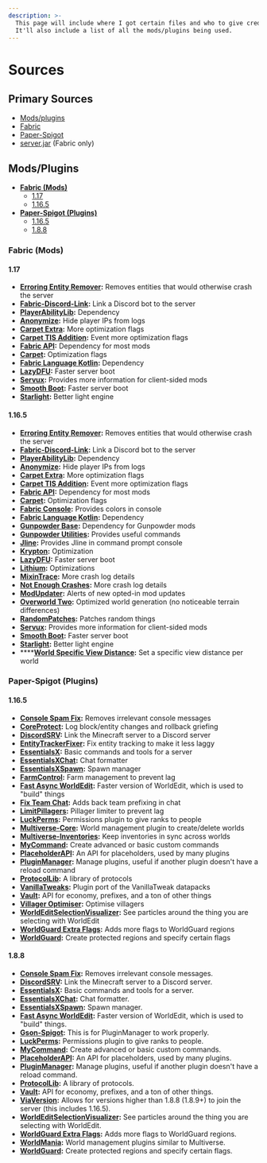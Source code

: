 ```yaml
---
description: >-
  This page will include where I got certain files and who to give credit to.
  It'll also include a list of all the mods/plugins being used.
---
```


# Sources

## Primary Sources

* [Mods/plugins](sources.md#mods-plugins)
* [Fabric](https://fabricmc.net/)
* [Paper-Spigot](https://papermc.io/)
* [server.jar](https://www.minecraft.net/) \(Fabric only\)

## Mods/Plugins

* [**Fabric \(Mods\)**](https://github.com/srnyx/mc-server-templates/wiki/Mods-&-Plugins#fabric-mods)
  * [1.17](https://github.com/srnyx/mc-server-templates/wiki/Mods-&-Plugins#117)
  * [1.16.5](https://github.com/srnyx/mc-server-templates/wiki/Mods-&-Plugins#1165)
* [**Paper-Spigot \(Plugins\)**](https://github.com/srnyx/mc-server-templates/wiki/Mods-&-Plugins#paper-spigot-plugins)
  * [1.16.5](https://github.com/srnyx/mc-server-templates/wiki/Mods-&-Plugins#1165-1)
  * [1.8.8](https://github.com/srnyx/mc-server-templates/wiki/Mods-&-Plugins#188)

### Fabric \(Mods\)

#### 1.17

* [**Erroring Entity Remover**](https://www.curseforge.com/minecraft/mc-mods/erroring-entity-remover)**:** Removes entities that would otherwise crash the server
* [**Fabric-Discord-Link**](https://www.curseforge.com/minecraft/mc-mods/fabric-discord-link)**:** Link a Discord bot to the server
* [**PlayerAbilityLib**](https://www.curseforge.com/minecraft/mc-mods/pal)**:** Dependency
* [**Anonymize**](https://github.com/NucleoidMC/anonymize)**:** Hide player IPs from logs
* [**Carpet Extra**](https://www.curseforge.com/minecraft/mc-mods/carpet-extra)**:** More optimization flags
* [**Carpet TIS Addition**](https://www.curseforge.com/minecraft/mc-mods/carpet-tis-addition)**:** Event more optimization flags
* [**Fabric API**](https://www.curseforge.com/minecraft/mc-mods/fabric-api)**:** Dependency for most mods
* [**Carpet**](https://www.curseforge.com/minecraft/mc-mods/carpet)**:** Optimization flags
* [**Fabric Language Kotlin**](https://www.curseforge.com/minecraft/mc-mods/fabric-language-kotlin)**:** Dependency
* [**LazyDFU**](https://www.curseforge.com/minecraft/mc-mods/lazydfu)**:** Faster server boot
* [**Servux**](https://www.curseforge.com/minecraft/mc-mods/servux)**:** Provides more information for client-sided mods
* [**Smooth Boot**](https://www.curseforge.com/minecraft/mc-mods/smooth-boot)**:** Faster server boot
* [**Starlight**](https://github.com/Spottedleaf/Starlight)**:** Better light engine

#### 1.16.5

* [**Erroring Entity Remover**](https://www.curseforge.com/minecraft/mc-mods/erroring-entity-remover)**:** Removes entities that would otherwise crash the server
* [**Fabric-Discord-Link**](https://www.curseforge.com/minecraft/mc-mods/fabric-discord-link)**:** Link a Discord bot to the server
* [**PlayerAbilityLib**](https://www.curseforge.com/minecraft/mc-mods/pal)**:** Dependency
* [**Anonymize**](https://github.com/NucleoidMC/anonymize)**:** Hide player IPs from logs
* [**Carpet Extra**](https://www.curseforge.com/minecraft/mc-mods/carpet-extra)**:** More optimization flags
* [**Carpet TIS Addition**](https://www.curseforge.com/minecraft/mc-mods/carpet-tis-addition)**:** Event more optimization flags
* [**Fabric API**](https://www.curseforge.com/minecraft/mc-mods/fabric-api)**:** Dependency for most mods
* [**Carpet**](https://www.curseforge.com/minecraft/mc-mods/carpet)**:** Optimization flags
* [**Fabric Console**](https://www.curseforge.com/minecraft/mc-mods/fabric-console)**:** Provides colors in console
* [**Fabric Language Kotlin**](https://www.curseforge.com/minecraft/mc-mods/fabric-language-kotlin)**:** Dependency
* [**Gunpowder Base**](https://www.curseforge.com/minecraft/mc-mods/gunpowder-mc)**:** Dependency for Gunpowder mods
* [**Gunpowder Utilities**](https://www.curseforge.com/minecraft/mc-mods/gunpowder-utilities)**:** Provides useful commands
* [**Jline**](https://www.curseforge.com/minecraft/mc-mods/jline-for-minecraft-dedicated-server)**:** Provides Jline in command prompt console
* [**Krypton**](https://www.curseforge.com/minecraft/mc-mods/krypton)**:** Optimization
* [**LazyDFU**](https://www.curseforge.com/minecraft/mc-mods/lazydfu)**:** Faster server boot
* [**Lithium**](https://www.curseforge.com/minecraft/mc-mods/lithium)**:** Optimizations
* [**MixinTrace**](https://www.curseforge.com/minecraft/mc-mods/mixintrace)**:** More crash log details
* [**Not Enough Crashes**](https://www.curseforge.com/minecraft/mc-mods/not-enough-crashes)**:** More crash log details
* [**ModUpdater**](https://www.curseforge.com/minecraft/mc-mods/modupdater)**:** Alerts of new opted-in mod updates
* [**Overworld Two**](https://www.curseforge.com/minecraft/mc-mods/overworld-two)**:** Optimized world generation \(no noticeable terrain differences\)
* [**RandomPatches**](https://www.curseforge.com/minecraft/mc-mods/randompatches-fabric)**:** Patches random things
* [**Servux**](https://www.curseforge.com/minecraft/mc-mods/servux)**:** Provides more information for client-sided mods
* [**Smooth Boot**](https://www.curseforge.com/minecraft/mc-mods/smooth-boot)**:** Faster server boot
* [**Starlight**](https://github.com/Spottedleaf/Starlight)**:** Better light engine
* \*\*\*\*[**World Specific View Distance**](https://modrinth.com/mod/worldspecificviewdistance)**:** Set a specific view distance per world

### Paper-Spigot \(Plugins\)

#### 1.16.5

* [**Console Spam Fix**](https://www.spigotmc.org/resources/console-spam-fix.18410/)**:** Removes irrelevant console messages
* [**CoreProtect**](https://www.spigotmc.org/resources/8631/)**:** Log block/entity changes and rollback griefing
* [**DiscordSRV**](https://www.spigotmc.org/resources/18494/)**:** Link the Minecraft server to a Discord server
* [**EntityTrackerFixer**](https://www.spigotmc.org/resources/70902/)**:** Fix entity tracking to make it less laggy
* [**EssentialsX**](https://www.spigotmc.org/resources/9089/)**:** Basic commands and tools for a server
* [**EssentialsXChat**](https://www.spigotmc.org/resources/9089/)**:** Chat formatter
* [**EssentialsXSpawn**](https://www.spigotmc.org/resources/9089/)**:** Spawn manager
* [**FarmControl**](https://www.spigotmc.org/resources/86923)**:** Farm management to prevent lag
* [**Fast Async WorldEdit**](https://www.spigotmc.org/resources/13932/)**:** Faster version of WorldEdit, which is used to "build" things
* [**Fix Team Chat**](https://www.spigotmc.org/resources/70726/)**:** Adds back team prefixing in chat
* [**LimitPillagers**](https://www.spigotmc.org/resources/69733/)**:** Pillager limiter to prevent lag
* [**LuckPerms**](https://luckperms.net/)**:** Permissions plugin to give ranks to people
* [**Multiverse-Core**](https://dev.bukkit.org/projects/multiverse-core)**:** World management plugin to create/delete worlds
* [**Multiverse-Inventories**](https://dev.bukkit.org/projects/multiverse-inventories)**:** Keep inventories in sync across worlds
* [**MyCommand**](https://dev.bukkit.org/projects/mycommand)**:** Create advanced or basic custom commands
* [**PlaceholderAPI**](https://www.spigotmc.org/resources/6245/)**:** An API for placeholders, used by many plugins
* [**PluginManager**](https://www.spigotmc.org/resources/69061/)**:** Manage plugins, useful if another plugin doesn't have a reload command
* [**ProtocolLib**](https://www.spigotmc.org/resources/1997/)**:** A library of protocols
* [**VanillaTweaks**](https://www.spigotmc.org/resources/81288/)**:** Plugin port of the VanillaTweak datapacks
* [**Vault**](https://www.spigotmc.org/resources/34315/)**:** API for economy, prefixes, and a ton of other things
* [**Villager Optimiser**](https://www.spigotmc.org/resources/68517/)**:** Optimise villagers
* [**WorldEditSelectionVisualizer**](https://www.spigotmc.org/resources/17311/)**:** See particles around the thing you are selecting with WorldEdit
* [**WorldGuard Extra Flags**](https://www.spigotmc.org/resources/4823/)**:** Adds more flags to WorldGuard regions
* [**WorldGuard**](https://dev.bukkit.org/projects/worldguard)**:** Create protected regions and specify certain flags

#### 1.8.8

* [**Console Spam Fix**](https://www.spigotmc.org/resources/console-spam-fix.18410/)**:** Removes irrelevant console messages.
* [**DiscordSRV**](https://www.spigotmc.org/resources/18494/)**:** Link the Minecraft server to a Discord server.
* [**EssentialsX**](https://www.spigotmc.org/resources/9089/)**:** Basic commands and tools for a server.
* [**EssentialsXChat**](https://www.spigotmc.org/resources/9089/)**:** Chat formatter.
* [**EssentialsXSpawn**](https://www.spigotmc.org/resources/9089/)**:** Spawn manager.
* [**Fast Async WorldEdit**](https://www.spigotmc.org/resources/13932/)**:** Faster version of WorldEdit, which is used to "build" things.
* [**Gson-Spigot**](https://www.spigotmc.org/resources/72187/)**:** This is for PluginManager to work properly.
* [**LuckPerms**](https://luckperms.net/)**:** Permissions plugin to give ranks to people.
* [**MyCommand**](https://dev.bukkit.org/projects/mycommand)**:** Create advanced or basic custom commands.
* [**PlaceholderAPI**](https://www.spigotmc.org/resources/6245/)**:** An API for placeholders, used by many plugins.
* [**PluginManager**](https://www.spigotmc.org/resources/69061/)**:** Manage plugins, useful if another plugin doesn't have a reload command.
* [**ProtocolLib**](https://www.spigotmc.org/resources/1997/)**:** A library of protocols.
* [**Vault**](https://www.spigotmc.org/resources/34315/)**:** API for economy, prefixes, and a ton of other things.
* [**ViaVersion**](https://www.spigotmc.org/resources/19254/)**:** Allows for versions higher than 1.8.8 \(1.8.9+\) to join the server \(this includes 1.16.5\).
* [**WorldEditSelectionVisualizer**](https://www.spigotmc.org/resources/17311/)**:** See particles around the thing you are selecting with WorldEdit.
* [**WorldGuard Extra Flags**](https://www.spigotmc.org/resources/4823/)**:** Adds more flags to WorldGuard regions.
* [**WorldMania**](https://www.spigotmc.org/resources/83764/)**:** World management plugins similar to Multiverse.
* [**WorldGuard**](https://dev.bukkit.org/projects/worldguard)**:** Create protected regions and specify certain flags.

